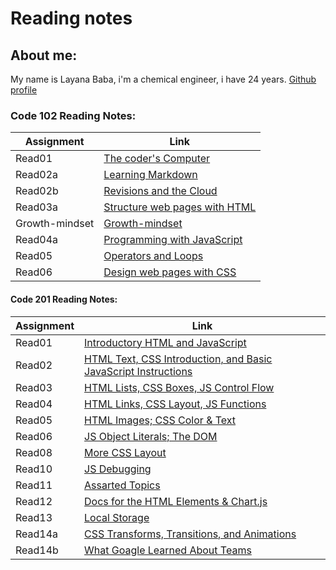 # Reading notes

## About me:
My name is Layana Baba, i'm a chemical engineer, i have 24 years. 
[Github profile](https://github.com/LayanaBaba) 

### Code 102 Reading Notes:

|     Assignment        |                 Link                                |
|-----------------------|-----------------------------------------------------|
|    Read01             |[The coder's Computer](Code-102/read01.md)           |
|    Read02a            |[Learning Markdown](Code-102/read02a.md)             |
|    Read02b            |[Revisions and the Cloud](Code-102/read02b.md)       |
|    Read03a            |[Structure web pages with HTML](Code-102/read03a.md) |
|    Growth-mindset     |[Growth-mindset](Code-102/Lab02.md)                  |
|    Read04a            |[Programming with JavaScript](Code-102/read04a.md)   | 
|    Read05             |[Operators and Loops](Code-102/read05.md)            | 
|    Read06             |[Design web pages with CSS](Code-102/read06.md)      |









#### Code 201 Reading Notes:
|     Assignment   |                                Link                                                |
|------------------|------------------------------------------------------------------------------------|
|    Read01        |[Introductory HTML and JavaScript](Code-201/read01.md)                              |
|    Read02        |[HTML Text, CSS Introduction, and Basic JavaScript Instructions](Code-201/read02.md)|
|    Read03        |[HTML Lists, CSS Boxes, JS Control Flow](Code-201/read03.md)                        |
|    Read04        |[HTML Links, CSS Layout, JS Functions](Code-201/read04.md)                          |
|    Read05        |[HTML Images; CSS Color & Text](Code-201/read05.md)                                 |
|    Read06        |[JS Object Literals; The DOM](Code-201/read06.md)                                   ||    Read07        |[HTML Tables; JS Constructor Functions](Code-201/read07.md)                         |
|    Read08        |[More CSS Layout](Code-201/read08.md)                                               ||    Read09        |[Forms and Events](Code-201/read09.md)                                              |
|    Read10        |[JS Debugging](Code-201/read10.md)                                                  |
|    Read11        |[Assarted Topics](Code-201/read11.md)                                               |
|    Read12        |[Docs for the HTML Elements & Chart.js](Code-201/read12.md)                         |
|    Read13        |[Local Storage](Code-201/read13.md)                                                 |
|    Read14a       |[CSS Transforms, Transitions, and Animations](Code-201/read14a.md)                  |
|    Read14b       |[What Goagle Learned About Teams](Code-201/read14b.md)                              |